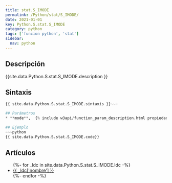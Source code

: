 ```yaml
---
title: stat.S_IMODE
permalink: /Python/stat/S_IMODE/
date: 2021-01-01
key: Python.S.stat.S_IMODE
category: python
tags: ['funcion python', 'stat']
sidebar: 
  nav: python
---
```


## Descripción
{{site.data.Python.S.stat.S_IMODE.description }}

## Sintaxis
~~~python
{{ site.data.Python.S.stat.S_IMODE.sintaxis }}~~~

## Parámetros
* **mode**,  {% include w3api/function_param_description.html propiedad=site.data.Python.S.stat.S_IMODE valor="mode" %}

## Ejemplo
~~~python
{{ site.data.Python.S.stat.S_IMODE.code}}
~~~

## Artículos
<ul>
{%- for _ldc in site.data.Python.S.stat.S_IMODE.ldc -%}
   <li>
       <a href="{{_ldc['url'] }}">{{ _ldc['nombre'] }}</a>
   </li>
{%- endfor -%}
</ul>
